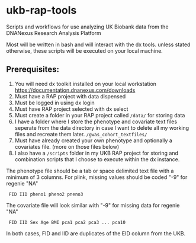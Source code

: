 # ukb-rap-tools
Scripts and workflows for use analyzing UK Biobank data from the DNANexus Research Analysis Platform

Most will be written in bash and will interact with the dx tools.
unless stated otherwise, these scripts will be executed on your local machine.

## Prerequisites:
1. You will need dx toolkit installed on your local workstation https://documentation.dnanexus.com/downloads
2. Must have a RAP project with data dispensed
3. Must be logged in using dx login
4. Must have RAP project selected with dx select
5. Must create a folder in your RAP project called <code>/data/</code> for storing data
6. I have a folder where I store the phenotype and covariate text files seperate from the data directory in case I want to delete all my working files and recreate them later. <code>/gwas_cohort_textfiles/</code>
7. Must have already created your own phenotype and optionally a covariates file. (more on those files below)
8. I also have a <code>/scripts</code> folder in my UKB RAP project for storing and combination scripts that I choose to execute within the dx instance.


The phenotype file should be a tab or space delimited text file with a minimum of 3 columns. For plink, missing values should be coded "-9" for regenie "NA"

<code> FID IID pheno1 pheno2 pneno3 </code>

The covariate file will look similar with "-9" for missing data for regenie "NA"

<code> FID IID Sex Age BMI pca1 pca2 pca3 ... pca10 </code>

In both cases, FID and IID are duplicates of the EID column from the UKB.

